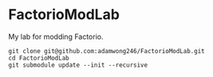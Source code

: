 # FactorioModLab

My lab for modding Factorio. 

```
git clone git@github.com:adamwong246/FactorioModLab.git
cd FactorioModLab
git submodule update --init --recursive
```